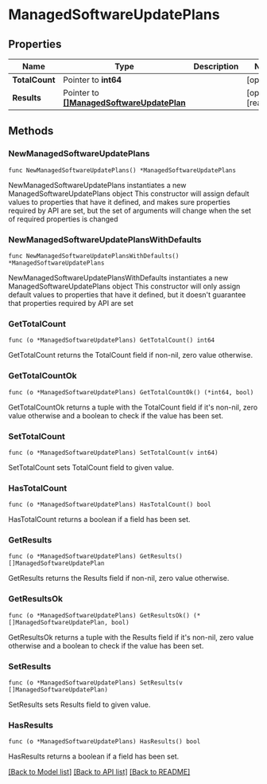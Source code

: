 # ManagedSoftwareUpdatePlans

## Properties

Name | Type | Description | Notes
------------ | ------------- | ------------- | -------------
**TotalCount** | Pointer to **int64** |  | [optional] 
**Results** | Pointer to [**[]ManagedSoftwareUpdatePlan**](ManagedSoftwareUpdatePlan.md) |  | [optional] [readonly] 

## Methods

### NewManagedSoftwareUpdatePlans

`func NewManagedSoftwareUpdatePlans() *ManagedSoftwareUpdatePlans`

NewManagedSoftwareUpdatePlans instantiates a new ManagedSoftwareUpdatePlans object
This constructor will assign default values to properties that have it defined,
and makes sure properties required by API are set, but the set of arguments
will change when the set of required properties is changed

### NewManagedSoftwareUpdatePlansWithDefaults

`func NewManagedSoftwareUpdatePlansWithDefaults() *ManagedSoftwareUpdatePlans`

NewManagedSoftwareUpdatePlansWithDefaults instantiates a new ManagedSoftwareUpdatePlans object
This constructor will only assign default values to properties that have it defined,
but it doesn't guarantee that properties required by API are set

### GetTotalCount

`func (o *ManagedSoftwareUpdatePlans) GetTotalCount() int64`

GetTotalCount returns the TotalCount field if non-nil, zero value otherwise.

### GetTotalCountOk

`func (o *ManagedSoftwareUpdatePlans) GetTotalCountOk() (*int64, bool)`

GetTotalCountOk returns a tuple with the TotalCount field if it's non-nil, zero value otherwise
and a boolean to check if the value has been set.

### SetTotalCount

`func (o *ManagedSoftwareUpdatePlans) SetTotalCount(v int64)`

SetTotalCount sets TotalCount field to given value.

### HasTotalCount

`func (o *ManagedSoftwareUpdatePlans) HasTotalCount() bool`

HasTotalCount returns a boolean if a field has been set.

### GetResults

`func (o *ManagedSoftwareUpdatePlans) GetResults() []ManagedSoftwareUpdatePlan`

GetResults returns the Results field if non-nil, zero value otherwise.

### GetResultsOk

`func (o *ManagedSoftwareUpdatePlans) GetResultsOk() (*[]ManagedSoftwareUpdatePlan, bool)`

GetResultsOk returns a tuple with the Results field if it's non-nil, zero value otherwise
and a boolean to check if the value has been set.

### SetResults

`func (o *ManagedSoftwareUpdatePlans) SetResults(v []ManagedSoftwareUpdatePlan)`

SetResults sets Results field to given value.

### HasResults

`func (o *ManagedSoftwareUpdatePlans) HasResults() bool`

HasResults returns a boolean if a field has been set.


[[Back to Model list]](../README.md#documentation-for-models) [[Back to API list]](../README.md#documentation-for-api-endpoints) [[Back to README]](../README.md)


